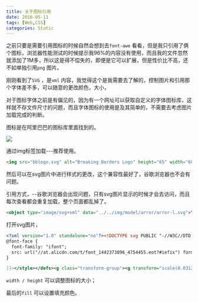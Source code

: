 ```yaml
---
title: 关于图标引用
date: 2016-05-11
tags: [Web,CSS]
categories: Static
---
```


之前只要是需要引用图标的时候自然会想到去`font-awe` 看看，但是我只引用了俩个图标，浏览器性能测试的时候提示我96%的内容没有使用，而且我的文件忽然就添加了1M多，所以这是得不偿失的，即便是它可以扩展，但是性价比不高，还不如单独引用`png` 图片。

刚刚看到了`SVG` ，是`xml` 内容，我觉得这个是我需要去了解的，控制图片和引用那个字体差不多，可以随意的更改颜色，大小，

对于图标字体之前是有偏见的，因为有一个网址可以获取自定义的字体图标库，这样就不存文件尺寸的问题，而且字体图标的使用是及其简单的，不需要去考虑图片加载完成的判断。

图标是在阿里巴巴的图标库里面找到的。

![](http://iconfont.cn/search?q=top)

通过img标签加载---推荐使用。

```html
<img src="bblogo.svg" alt="Breaking Borders Logo" height="65" width="68">
```

然后可以在svg图片中进行样式的更改，这个兼容性最好了，谷歌浏览器也不会有问题。

引用方式，--谷歌浏览器会出现问题，只有svg图片显示的时候才会去访问，而且每次查看都会重复加载，整个页面都乱掉了。

```html
<object type="image/svg+xml" data="../../img/model/arror/arror-l.svg">Your browser does not support SVGs</object>
```

打开svg图片，

```xml
<?xml version="1.0" standalone="no"?><!DOCTYPE svg PUBLIC "-//W3C//DTD SVG 1.1//EN" "http://www.w3.org/Graphics/SVG/1.1/DTD/svg11.dtd"><svg xmlns:xlink="http://www.w3.org/1999/xlink" xmlns="http://www.w3.org/2000/svg" version="1.1" width="20" height="20" viewBox="0 0 32 32"><defs><style type="text/css"><![CDATA[
@font-face {
  font-family: "ifont";
  src: url("//at.alicdn.com/t/font_1442373896_4754455.eot?#iefix") format("embedded-opentype"), url("//at.alicdn.com/t/font_1442373896_4754455.woff") format("woff"), url("//at.alicdn.com/t/font_1442373896_4754455.ttf") format("truetype"), url("//at.alicdn.com/t/font_1442373896_4754455.svg#ifont") format("svg");
}

]]></style></defs><g class="transform-group"><g transform="scale(0.03125, 0.03125)"><path d="M323.416436 526.021342l0.87902 0.899486 0 0 0 0L670.760328 873.366258c7.995091 7.995091 20.947078 7.995091 28.942169 0 7.995091-7.995091 7.995091-20.947078 0-28.942169L367.708198 512.450255l332.87332-332.874343c7.995091-7.974625 7.995091-20.947078 0-28.942169-7.995091-7.995091-20.947078-7.995091-28.942169 0L328.773444 493.500671c-1.87879 0.959861-3.797489 1.979074-5.357008 3.578502C315.421344 505.074264 315.421344 518.02625 323.416436 526.021342z" fill="#fff444"></path></g></g></svg>
```

`width / height` 可以调整图标的大小；

最后的`fill` 可以设置填充颜色。